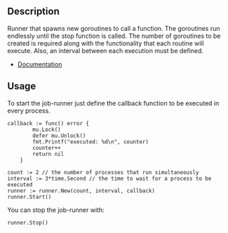 ## Description

Runner that spawns new goroutines to call a function. The goroutines run endlessly until the stop function is called. The number of goroutines to be created is required along with the functionality that each routine will execute. Also, an interval between each execution must be defined.

  * [Documentation](http://godoc.org/github.com/sotirispl/job-runner)

## Usage

To start the job-runner just define the callback function to be executed in every process.

```
callback := func() error {
		mu.Lock()
		defer mu.Unlock()
		fmt.Printf("executed: %d\n", counter)
		counter++
		return nil
	}

count := 2 // the number of processes that run simultaneously
interval := 3*time.Second // the time to wait for a process to be executed
runner := runner.New(count, interval, callback)
runner.Start()
```

You can stop the job-runner with:

```
runner.Stop()
```

